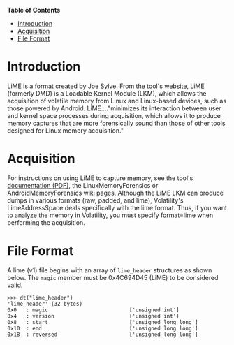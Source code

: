 **Table of Contents**  

- [Introduction](Lime-Address-Space#introduction)
- [Acquisition](Lime-Address-Space#acquisition)
- [File Format](Lime-Address-Space#file-format)

# Introduction

LiME is a format created by Joe Sylve. From the tool's [website](http://code.google.com/p/lime-forensics/),  LiME (formerly DMD) is a Loadable Kernel Module (LKM), which allows the acquisition of volatile memory from Linux and Linux-based devices, such as those powered by Android. LiME...."minimizes its interaction between user and kernel space processes during acquisition, which allows it to produce memory captures that are more forensically sound than those of other tools designed for Linux memory acquisition."

# Acquisition

For instructions on using LiME to capture memory, see the tool's [documentation (PDF)](http://lime-forensics.googlecode.com/files/LiME_Documentation_1.1.pdf), the LinuxMemoryForensics or AndroidMemoryForensics wiki pages. Although the LiME LKM can produce dumps in various formats (raw, padded, and lime), Volatility's LimeAddressSpace deals specifically with the lime format. Thus, if you want to analyze the memory in Volatility, you must specify format=lime when performing the acquisition. 

# File Format

A lime (v1) file begins with an array of `lime_header` structures as shown below. The `magic` member must be 0x4C694D45 (LiME) to be considered valid. 

    >>> dt("lime_header")
    'lime_header' (32 bytes)
    0x0   : magic                          ['unsigned int']
    0x4   : version                        ['unsigned int']
    0x8   : start                          ['unsigned long long']
    0x10  : end                            ['unsigned long long']
    0x18  : reversed                       ['unsigned long long']
